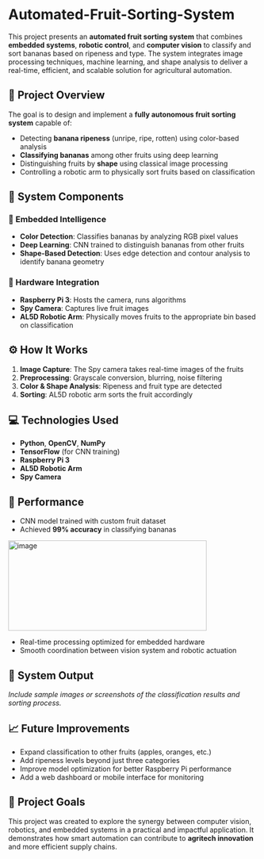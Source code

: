 # Automated-Fruit-Sorting-System

This project presents an **automated fruit sorting system** that combines **embedded systems**, **robotic control**, and **computer vision** to classify and sort bananas based on ripeness and type. The system integrates image processing techniques, machine learning, and shape analysis to deliver a real-time, efficient, and scalable solution for agricultural automation.

## 🚀 Project Overview

The goal is to design and implement a **fully autonomous fruit sorting system** capable of:

- Detecting **banana ripeness** (unripe, ripe, rotten) using color-based analysis
- **Classifying bananas** among other fruits using deep learning
- Distinguishing fruits by **shape** using classical image processing
- Controlling a robotic arm to physically sort fruits based on classification

## 🔧 System Components

### 🧠 Embedded Intelligence

- **Color Detection**: Classifies bananas by analyzing RGB pixel values
- **Deep Learning**: CNN trained to distinguish bananas from other fruits
- **Shape-Based Detection**: Uses edge detection and contour analysis to identify banana geometry

### 🤖 Hardware Integration

- **Raspberry Pi 3**: Hosts the camera, runs algorithms
- **Spy Camera**: Captures live fruit images
- **AL5D Robotic Arm**: Physically moves fruits to the appropriate bin based on classification

## ⚙️ How It Works

1. **Image Capture**: The Spy camera takes real-time images of the fruits
2. **Preprocessing**: Grayscale conversion, blurring, noise filtering
3. **Color & Shape Analysis**: Ripeness and fruit type are detected
4. **Sorting**: AL5D robotic arm sorts the fruit accordingly

## 💻 Technologies Used

- **Python**, **OpenCV**, **NumPy**
- **TensorFlow** (for CNN training)
- **Raspberry Pi 3**
- **AL5D Robotic Arm**
- **Spy Camera**

## 🧪 Performance

- CNN model trained with custom fruit dataset
- Achieved **99% accuracy** in classifying bananas

<img width="400" height="182" alt="image" src="https://github.com/user-attachments/assets/97ccf512-b484-442c-a885-62d567402ee9" />

- Real-time processing optimized for embedded hardware
- Smooth coordination between vision system and robotic actuation

## 📸 System Output

_Include sample images or screenshots of the classification results and sorting process._

## 📈 Future Improvements

- Expand classification to other fruits (apples, oranges, etc.)
- Add ripeness levels beyond just three categories
- Improve model optimization for better Raspberry Pi performance
- Add a web dashboard or mobile interface for monitoring

## 📂 Project Goals

This project was created to explore the synergy between computer vision, robotics, and embedded systems in a practical and impactful application. It demonstrates how smart automation can contribute to **agritech innovation** and more efficient supply chains.
